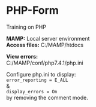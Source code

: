 # PHP-Form
Training on PHP

**MAMP:** Local server environment  
**Access files:** C:/MAMP/htdocs

**View errors:**  
C:/MAMP/conf/php7.4.1/php.ini  

Configure php.ini to display:  
`error_reporting = E_ALL `  
&  
`display_errors = On `  
by removing the comment mode.
